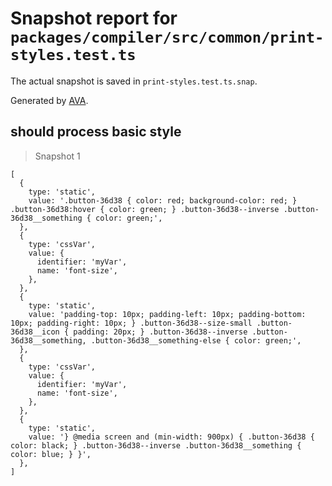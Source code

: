 # Snapshot report for `packages/compiler/src/common/print-styles.test.ts`

The actual snapshot is saved in `print-styles.test.ts.snap`.

Generated by [AVA](https://ava.li).

## should process basic style

> Snapshot 1

    [
      {
        type: 'static',
        value: '.button-36d38 { color: red; background-color: red; } .button-36d38:hover { color: green; } .button-36d38--inverse .button-36d38__something { color: green;',
      },
      {
        type: 'cssVar',
        value: {
          identifier: 'myVar',
          name: 'font-size',
        },
      },
      {
        type: 'static',
        value: 'padding-top: 10px; padding-left: 10px; padding-bottom: 10px; padding-right: 10px; } .button-36d38--size-small .button-36d38__icon { padding: 20px; } .button-36d38--inverse .button-36d38__something, .button-36d38__something-else { color: green;',
      },
      {
        type: 'cssVar',
        value: {
          identifier: 'myVar',
          name: 'font-size',
        },
      },
      {
        type: 'static',
        value: '} @media screen and (min-width: 900px) { .button-36d38 { color: black; } .button-36d38--inverse .button-36d38__something { color: blue; } }',
      },
    ]
